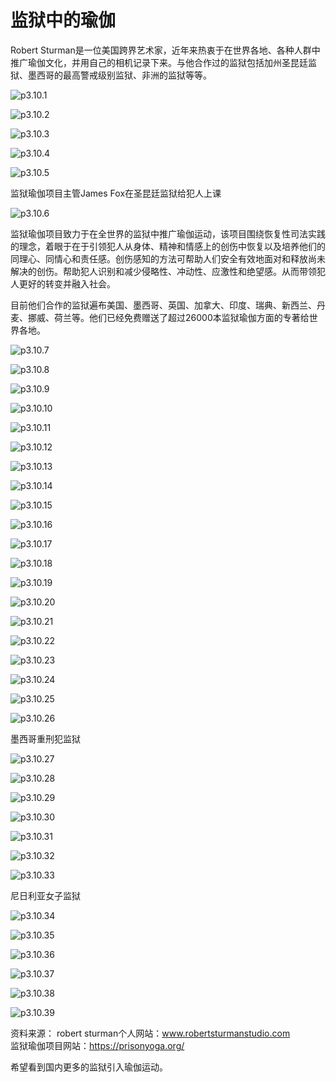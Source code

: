 # 监狱中的瑜伽

Robert Sturman是一位美国跨界艺术家，近年来热衷于在世界各地、各种人群中推广瑜伽文化，并用自己的相机记录下来。与他合作过的监狱包括加州圣昆廷监狱、墨西哥的最高警戒级别监狱、非洲的监狱等等。

![p3.10.1](./images/3.10.1.jpg)  

​![p3.10.2](./images/3.10.2.jpg)  

​![p3.10.3](./images/3.10.3.jpg)  

![p3.10.4](./images/3.10.4.jpeg)  

​![p3.10.5](./images/3.10.5.jpg)  

监狱瑜伽项目主管James Fox在圣昆廷监狱给犯人上课

​![p3.10.6](./images/3.10.6.jpg)  

监狱瑜伽项目致力于在全世界的监狱中推广瑜伽运动，该项目围绕恢复性司法实践的理念，着眼于在于引领犯人从身体、精神和情感上的创伤中恢复以及培养他们的同理心、同情心和责任感。创伤感知的方法可帮助人们安全有效地面对和释放尚未解决的创伤。帮助犯人识别和减少侵略性、冲动性、应激性和绝望感。从而带领犯人更好的转变并融入社会。

目前他们合作的监狱遍布美国、墨西哥、英国、加拿大、印度、瑞典、新西兰、丹麦、挪威、荷兰等。他们已经免费赠送了超过26000本监狱瑜伽方面的专著给世界各地。

​![p3.10.7](./images/3.10.7.jpg)  

​![p3.10.8](./images/3.10.8.jpg)  

​![p3.10.9](./images/3.10.9.jpg)  

![p3.10.10](./images/3.10.10.jpg)  

![p3.10.11](./images/3.10.11.jpg)  

​![p3.10.12](./images/3.10.12.jpg)  

​![p3.10.13](./images/3.10.13.jpg)  

![p3.10.14](./images/3.10.14.jpg)  

​![p3.10.15](./images/3.10.15.jpg)  

​![p3.10.16](./images/3.10.16.jpeg)  

​![p3.10.17](./images/3.10.17.jpg)  

​![p3.10.18](./images/3.10.18.jpg)  

​![p3.10.19](./images/3.10.19.jpg)  

![p3.10.20](./images/3.10.20.jpg)  

![p3.10.21](./images/3.10.21.jpg)  

​![p3.10.22](./images/3.10.22.jpg)  

​![p3.10.23](./images/3.10.23.jpg)  

![p3.10.24](./images/3.10.24.jpg)  

​![p3.10.25](./images/3.10.25.jpg)  

​![p3.10.26](./images/3.10.26.jpg)  

墨西哥重刑犯监狱

​![p3.10.27](./images/3.10.27.jpg)  

​![p3.10.28](./images/3.10.28.jpg)  

​![p3.10.29](./images/3.10.29.jpg)  

![p3.10.30](./images/3.10.30.jpg)  

![p3.10.31](./images/3.10.31.jpg)  

​![p3.10.32](./images/3.10.32.jpg)  

​![p3.10.33](./images/3.10.33.jpg)  

尼日利亚女子监狱

![p3.10.34](./images/3.10.34.jpeg)  

​![p3.10.35](./images/3.10.35.jpg)  

​![p3.10.36](./images/3.10.36.jpg)  

​![p3.10.37](./images/3.10.37.jpg)  

​![p3.10.38](./images/3.10.38.jpg)  

​![p3.10.39](./images/3.10.39.jpg)  

资料来源：
robert sturman个人网站：www.robertsturmanstudio.com  
监狱瑜伽项目网站：https://prisonyoga.org/  

希望看到国内更多的监狱引入瑜伽运动。
